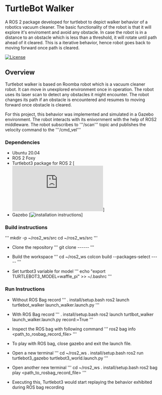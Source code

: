 # TurtleBot Walker

A ROS 2 package developed for turtlebot to depict walker behavior of a robotics vacuum cleaner. The basic functionality of the robot is that it will explore it's enviroment and avoid any obstacle. In case the robot is in a distance to an obstacle which is less than a threshold, it will rotate until path ahead of it cleared. This is a iterative behavior, hence robot goes back to moving forward once path is cleared.

[![License](https://img.shields.io/badge/License-BSD_3--Clause-blue.svg)](https://opensource.org/licenses/BSD-3-Clause)

## Overview
Turtlebot walker is based on Roomba robot which is a vacuum cleaner robot. It can move in unexplored environment once in operation. The robot uses its laser scan to detect any obstacles it might encounter. The robot changes its path if an obstacle is encountered and resumes to moving forward once obstacle is cleared.

For this project, this behavior was implemented and simulated in a Gazebo environment. The robot interacts with its enivornment with the help of ROS2 middleware. The robot subscribes to '''/scan''' topic and publishes the velocity command to the '''/cmd_vel''' 

### Dependencies
* Ubuntu 20.04
* ROS 2 Foxy
* Turtlebot3 package for ROS 2 [![installation instructions](https://ros2-industrial-workshop.readthedocs.io/en/latest/_source/navigation/ROS2-Turtlebot.html)]
* Gazebo [![installation instructions](http://classic.gazebosim.org/tutorials?tut=ros2_installing&cat=connect_ros)]

### Build instructions
'''
mkdir -p ~/ros2_ws/src
cd ~/ros2_ws/src
'''

* Clone the repository
'''
git clone ------
'''

* Build the workspace
'''
cd ~/ros2_ws
colcon build --packages-select -----
'''

* Set turtbot3 variable for model
'''
echo  "export TURTLEBOT3_MODEL=waffle_pi" >> ~/.bashrc
'''

### Run Instructions

* Without ROS Bag record
'''
. install/setup.bash
ros2 launch turtlebot_walker launch_walker.launch.py
'''

* With ROS Bag record
'''
. install/setup.bash
ros2 launch turtlbot_walker launch_walker.launch.py record:=True
'''

* Inspect the ROS bag with following command
'''
ros2 bag info <path_to_rosbag_record_file>
'''
* To play with ROS bag, close gazebo and exit the launch file. 
- Open a new terminal
'''
cd ~/ros2_ws
. install/setup.bash
ros2 run turtlebot3_gazebo turtlebot3_world.launch.py
'''

- Open another new terminal
'''
cd ~/ros2_ws
. install/setup.bash
ros2 bag play <path_to_rosbag_record_file>
'''

* Executing this, Turtlebot3 would start replaying the behavior exhibited during ROS bag recording